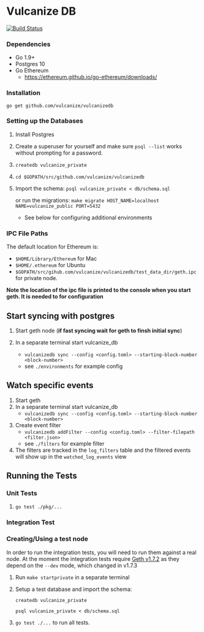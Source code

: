 # Vulcanize DB

[![Build Status](https://travis-ci.com/8thlight/vulcanizedb.svg?token=3psFYN2533rYjhRbvjte&branch=master)](https://travis-ci.com/8thlight/vulcanizedb)

### Dependencies

 - Go 1.9+
 - Postgres 10 
 - Go Ethereum 
    - https://ethereum.github.io/go-ethereum/downloads/ 
 
### Installation 
    go get github.com/vulcanize/vulcanizedb
    
### Setting up the Databases

1. Install Postgres
2. Create a superuser for yourself and make sure `psql --list` works without prompting for a password.
3. `createdb vulcanize_private`
4. `cd $GOPATH/src/github.com/vulcanize/vulcanizedb`
5. Import the schema: `psql vulcanize_private < db/schema.sql`

   or run the migrations: `make migrate HOST_NAME=localhost NAME=vulcanize_public PORT=5432`
    * See below for configuring additional environments
    
### IPC File Paths

The default location for Ethereum is:
 - `$HOME/Library/Ethereum` for Mac
 - `$HOME/.ethereum` for Ubuntu
 - `$GOPATH/src/gihub.com/vulcanize/vulcanizedb/test_data_dir/geth.ipc` for private node.

**Note the location of the ipc file is printed to the console when you start geth. It is needed to for configuration**

## Start syncing with postgres
1. Start geth node (**if fast syncing wait for geth to finsh initial sync**)
2. In a separate terminal start vulcanize_db
    - `vulcanizedb sync --config <config.toml> --starting-block-number <block-number>`
    
   * see `./environments` for example config 

## Watch specific events
1. Start geth 
2. In a separate terminal start vulcanize_db
    - `vulcanizedb sync --config <config.toml> --starting-block-number <block-number>`
3. Create event filter 
    - `vulcanizedb addFilter --config <config.toml> --filter-filepath <filter.json>`
   * see `./filters` for example filter 
4. The filters are tracked in the `log_filters` table and the filtered events 
will show up in the `watched_log_events` view
     
## Running the Tests

### Unit Tests

1. `go test ./pkg/...`

### Integration Test

### Creating/Using a test node

In order to run the integration tests, you will need to run them against a real node. At the moment the integration tests require [Geth v1.7.2](https://ethereum.github.io/go-ethereum/downloads/) as they depend on the `--dev` mode, which changed in v1.7.3 

1. Run `make startprivate` in a separate terminal
2. Setup a test database and import the schema: 

   `createdb vulcanize_private`
   
    `psql vulcanize_private < db/schema.sql`
3. `go test ./...` to run all tests.
